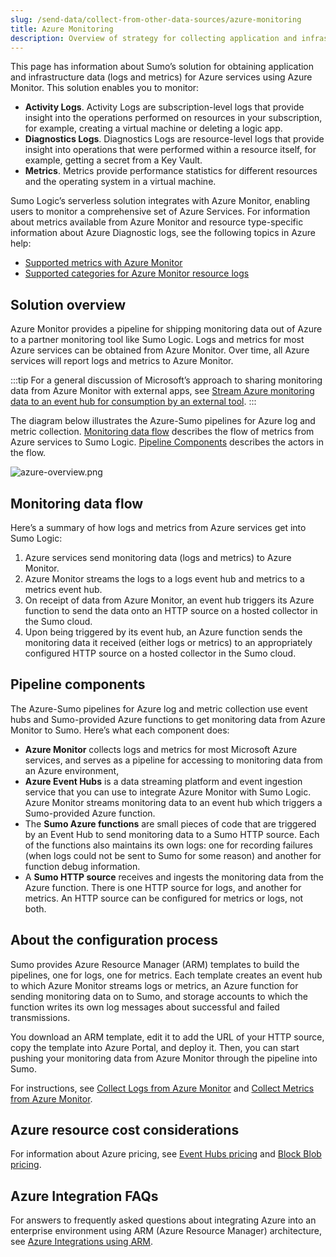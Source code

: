 ```yaml
---
slug: /send-data/collect-from-other-data-sources/azure-monitoring
title: Azure Monitoring
description: Overview of strategy for collecting application and infrastructure data (logs and metrics) for Azure services using Azure Monitor.
---
```


This page has information about Sumo’s solution for obtaining application and infrastructure data (logs and metrics) for Azure services using Azure Monitor. This solution enables you to monitor:

* **Activity Logs**. Activity Logs are subscription-level logs that provide insight into the operations performed on resources in your subscription, for example, creating a virtual machine or deleting a logic app.
* **Diagnostics Logs**. Diagnostics Logs are resource-level logs that provide insight into operations that were performed within a resource itself, for example, getting a secret from a Key Vault.
* **Metrics**. Metrics provide performance statistics for different resources and the operating system in a virtual machine.

Sumo Logic’s serverless solution integrates with Azure Monitor, enabling users to monitor a comprehensive set of Azure Services. For information about metrics available from Azure Monitor and resource type-specific information about Azure Diagnostic logs, see the following topics in Azure help:

* [Supported metrics with Azure Monitor](https://docs.microsoft.com/en-us/azure/monitoring-and-diagnostics/monitoring-supported-metrics)
* [Supported categories for Azure Monitor resource logs](https://learn.microsoft.com/en-us/azure/azure-monitor/essentials/resource-logs-categories)

## Solution overview

Azure Monitor provides a pipeline for shipping monitoring data out of Azure to a partner monitoring tool like Sumo Logic. Logs and metrics for most Azure services can be obtained from Azure Monitor. Over time, all Azure services will report logs and metrics to Azure Monitor.  

:::tip
For a general discussion of Microsoft’s approach to sharing monitoring data from Azure Monitor with external apps, see [Stream Azure monitoring data to an event hub for consumption by an external tool](https://docs.microsoft.com/en-us/azure/monitoring-and-diagnostics/monitor-stream-monitoring-data-event-hubs).
:::

The diagram below illustrates the Azure-Sumo pipelines for Azure log and metric collection. [Monitoring data flow](#monitoring-data-flow) describes the flow of metrics from Azure services to Sumo Logic. [Pipeline Components](#pipeline-components) describes the actors in the flow.

![azure-overview.png](/img/send-data/azure-overview.png)

## Monitoring data flow

Here’s a summary of how logs and metrics from Azure services get into Sumo Logic:

1. Azure services send monitoring data (logs and metrics) to Azure Monitor.
1. Azure Monitor streams the logs to a logs event hub and metrics to a metrics event hub.
1. On receipt of data from Azure Monitor, an event hub triggers its Azure function to send the data onto an HTTP source on a hosted collector in the Sumo cloud.  
1. Upon being triggered by its event hub, an Azure function sends the monitoring data it received (either logs or metrics) to an appropriately configured HTTP source on a hosted collector in the Sumo cloud.  

## Pipeline components

The Azure-Sumo pipelines for Azure log and metric collection use event hubs and Sumo-provided Azure functions to get monitoring data from Azure Monitor to Sumo. Here’s what each component does:

* **Azure Monitor** collects logs and metrics for most Microsoft Azure services, and serves as a pipeline for accessing to monitoring data from an Azure environment,
* **Azure Event Hubs** is a data streaming platform and event ingestion service that you can use to integrate Azure Monitor with Sumo Logic. Azure Monitor streams monitoring data to an event hub which triggers a Sumo-provided Azure function.
* The **Sumo Azure functions** are small pieces of code that are triggered by an Event Hub to send monitoring data to a Sumo HTTP source. Each of the functions also maintains its own logs: one for recording failures (when logs could not be sent to Sumo for some reason) and another for function debug information.
* A **Sumo HTTP source** receives and ingests the monitoring data from the Azure function. There is one HTTP source for logs, and another for metrics. An HTTP source can be configured for metrics or logs, not both.

## About the configuration process

Sumo provides Azure Resource Manager (ARM) templates to build the pipelines, one for logs, one for metrics. Each template creates an event hub to which Azure Monitor streams logs or metrics, an Azure function for sending monitoring data on to Sumo, and storage accounts to which the function writes its own log messages about successful and failed transmissions.

You download an ARM template, edit it to add the URL of your HTTP source, copy the template into Azure Portal, and deploy it. Then, you can start pushing your monitoring data from Azure Monitor through the pipeline into Sumo.   

For instructions, see [Collect Logs from Azure Monitor](collect-logs-azure-monitor.md) and [Collect Metrics from Azure Monitor](collect-metrics-azure-monitor.md).

## Azure resource cost considerations

For information about Azure pricing, see [Event Hubs pricing](https://azure.microsoft.com/en-us/pricing/details/event-hubs/) and [Block Blob pricing](https://azure.microsoft.com/en-us/pricing/details/storage/blobs/).

## Azure Integration FAQs 

For answers to frequently asked questions about integrating Azure into an enterprise environment using ARM (Azure Resource Manager) architecture, see [Azure Integrations using ARM](/docs/integrations/microsoft-azure/arm-integration-faq).
